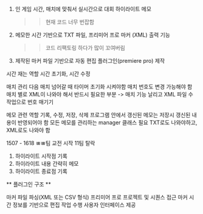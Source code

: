 1. 인 게임 시간, 매치에 맞춰서 실시간으로 대회 하이라이트 메모
	>> 현재 코드 너무 번잡함


2. 메모한 시간 기반으로 TXT 파일, 프리미어 프로 마커 (XML) 출력 기능
	>> 코드 리팩토링 하다가 많이 꼬여버림


3. 제작된 마커 파일 기반으로 자동 편집 플러그인(premiere pro) 제작



시간 재는 역할
	시간 초기화, 시간 수정

매치 관리
	다음 매치 넘어갈 때 타이머 초기화 시켜야함
	매치 번호도 변경 가능해야 함
	매치 별로 XML이 나와야 해서 반드시 필요한 부분 
	-> 매치 기능 날리고 XML 파일 수작업으로 번호 매기기

메모 관련 역할
	기록, 수정, 저장, 삭제
	프로그램 안에서 갱신된 메모는 저장시 갱신된 내용이 반영되어야 함 
	모든 메모를 관리하는 manager 클래스 필요
	TXT로도 나와야하고, XML로도 나와야 함


1507 - 1618
ㅃㅃ팀 교전 시작 11팀 탈락 

1. 하이라이트 시작점 기록
2. 하이라이트 내용 간략히 메모
3. 하이라이트 종료점 기록


** 플러그인 구조 **

마커 파일 파싱(XML 또는 CSV 형식)
프리미어 프로 프로젝트 및 시퀀스 접근
마커 시간 정보를 기반으로 편집 작업 수행
사용자 인터페이스 제공